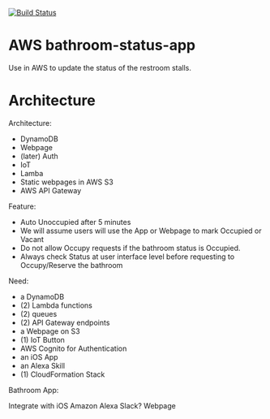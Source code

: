 [![Build Status](https://travis-ci.org/drumadrian/aws-bathroom-status-app.svg?branch=master)](https://travis-ci.org/drumadrian/aws-bathroom-status-app)

# AWS bathroom-status-app
Use in AWS to update the status of the restroom stalls. 






# Architecture


Architecture: 
*  DynamoDB
*  Webpage
*  (later) Auth
*  IoT 
*  Lamba 
*  Static webpages in AWS S3
*  AWS API Gateway 



Feature: 
* Auto Unoccupied after 5 minutes 
* We will assume users will use the App or Webpage to mark Occupied or Vacant 
* Do not allow Occupy requests if the bathroom status is Occupied.  
* Always check Status at user interface level before requesting to Occupy/Reserve the bathroom 


Need: 
* a DynamoDB
* (2) Lambda functions
* (2) queues 
* (2) API Gateway endpoints 
* a Webpage on S3 
* (1) IoT Button 
* AWS Cognito for Authentication 
* an iOS App 
* an Alexa Skill 
* (1) CloudFormation Stack 










Bathroom App: 

Integrate with iOS
Amazon Alexa
Slack? 
Webpage 



